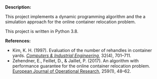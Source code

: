 **Description:**

This project implements a dynamic programming algorithm and the a simulation approach for the online container relocation problem.

This project is written in Python 3.8.

**References:**

- Kim, K. H. (1997). Evaluation of the number of rehandles in container yards. [*Computers & Industrial Engineering*](https://doi.org/10.1016/S0360-8352(97)00024-7), 32(4), 701–711.
- Zehendner, E., Feillet, D., & Jaillet, P. (2017). An algorithm with performance guarantee for the online container relocation problem. [European Journal of Operational Research](https://doi.org/10.1016/j.ejor.2016.09.011), 259(1), 48–62.

